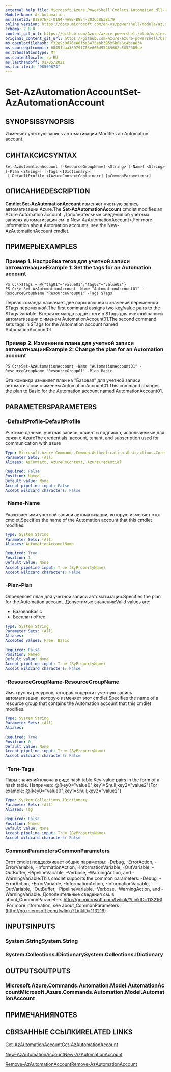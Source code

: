 ```yaml
---
external help file: Microsoft.Azure.PowerShell.Cmdlets.Automation.dll-Help.xml
Module Name: Az.Automation
ms.assetid: B1897EFC-0184-4A8B-B8E4-203CC8E3B179
online version: https://docs.microsoft.com/en-us/powershell/module/az.automation/set-azautomationaccount
schema: 2.0.0
content_git_url: https://github.com/Azure/azure-powershell/blob/master/src/Automation/Automation/help/Set-AzAutomationAccount.md
original_content_git_url: https://github.com/Azure/azure-powershell/blob/master/src/Automation/Automation/help/Set-AzAutomationAccount.md
ms.openlocfilehash: f32e9c0d76e88fba5475abb39595b0a6c4bea834
ms.sourcegitcommit: 68451baa389791703e666d95469602c5652609ee
ms.translationtype: MT
ms.contentlocale: ru-RU
ms.lasthandoff: 01/05/2021
ms.locfileid: "98509874"
---
```

# <span data-ttu-id="27eae-101">Set-AzAutomationAccount</span><span class="sxs-lookup"><span data-stu-id="27eae-101">Set-AzAutomationAccount</span></span>

## <span data-ttu-id="27eae-102">SYNOPSIS</span><span class="sxs-lookup"><span data-stu-id="27eae-102">SYNOPSIS</span></span>
<span data-ttu-id="27eae-103">Изменяет учетную запись автоматизации.</span><span class="sxs-lookup"><span data-stu-id="27eae-103">Modifies an Automation account.</span></span>

## <span data-ttu-id="27eae-104">СИНТАКСИС</span><span class="sxs-lookup"><span data-stu-id="27eae-104">SYNTAX</span></span>

```
Set-AzAutomationAccount [-ResourceGroupName] <String> [-Name] <String> [-Plan <String>] [-Tags <IDictionary>]
 [-DefaultProfile <IAzureContextContainer>] [<CommonParameters>]
```

## <span data-ttu-id="27eae-105">ОПИСАНИЕ</span><span class="sxs-lookup"><span data-stu-id="27eae-105">DESCRIPTION</span></span>
<span data-ttu-id="27eae-106">**Cmdlet Set-AzAutomationAccount** изменяет учетную запись автоматизации Azure.</span><span class="sxs-lookup"><span data-stu-id="27eae-106">The **Set-AzAutomationAccount** cmdlet modifies an Azure Automation account.</span></span>
<span data-ttu-id="27eae-107">Дополнительные сведения об учетных записях автоматизации см. в New-AzAutomationAccount>.</span><span class="sxs-lookup"><span data-stu-id="27eae-107">For more information about Automation accounts, see the New-AzAutomationAccount cmdlet.</span></span>

## <span data-ttu-id="27eae-108">ПРИМЕРЫ</span><span class="sxs-lookup"><span data-stu-id="27eae-108">EXAMPLES</span></span>

### <span data-ttu-id="27eae-109">Пример 1. Настройка тегов для учетной записи автоматизации</span><span class="sxs-lookup"><span data-stu-id="27eae-109">Example 1: Set the tags for an Automation account</span></span>
```
PS C:\>$Tags = @{"tag01"="value01";"tag02"="value02"}
PS C:\> Set-AzAutomationAccount -Name "AutomationAccount01" -ResourceGroupName "ResourceGroup01" -Tags $Tags
```

<span data-ttu-id="27eae-110">Первая команда назначает две пары ключей и значений переменной $Tags переменной.</span><span class="sxs-lookup"><span data-stu-id="27eae-110">The first command assigns two key/value pairs to the $Tags variable.</span></span>
<span data-ttu-id="27eae-111">Вторая команда задает теги в $Tags для учетной записи автоматизации с именем AutomationAccount01.</span><span class="sxs-lookup"><span data-stu-id="27eae-111">The second command sets tags in $Tags for the Automation account named AutomationAccount01.</span></span>

### <span data-ttu-id="27eae-112">Пример 2. Изменение плана для учетной записи автоматизации</span><span class="sxs-lookup"><span data-stu-id="27eae-112">Example 2: Change the plan for an Automation account</span></span>
```
PS C:\>Set-AzAutomationAccount -Name "AutomationAccount01" -ResourceGroupName "ResourceGroup01" -Plan Basic
```

<span data-ttu-id="27eae-113">Эта команда изменяет план на "Базовая" для учетной записи автоматизации с именем AutomationAccount01.</span><span class="sxs-lookup"><span data-stu-id="27eae-113">This command changes the plan to Basic for the Automation account named AutomationAccount01.</span></span>

## <span data-ttu-id="27eae-114">PARAMETERS</span><span class="sxs-lookup"><span data-stu-id="27eae-114">PARAMETERS</span></span>

### <span data-ttu-id="27eae-115">-DefaultProfile</span><span class="sxs-lookup"><span data-stu-id="27eae-115">-DefaultProfile</span></span>
<span data-ttu-id="27eae-116">Учетные данные, учетная запись, клиент и подписка, используемые для связи с Azure</span><span class="sxs-lookup"><span data-stu-id="27eae-116">The credentials, account, tenant, and subscription used for communication with azure</span></span>

```yaml
Type: Microsoft.Azure.Commands.Common.Authentication.Abstractions.Core.IAzureContextContainer
Parameter Sets: (All)
Aliases: AzContext, AzureRmContext, AzureCredential

Required: False
Position: Named
Default value: None
Accept pipeline input: False
Accept wildcard characters: False
```

### <span data-ttu-id="27eae-117">-Name</span><span class="sxs-lookup"><span data-stu-id="27eae-117">-Name</span></span>
<span data-ttu-id="27eae-118">Указывает имя учетной записи автоматизации, которую изменяет этот cmdlet.</span><span class="sxs-lookup"><span data-stu-id="27eae-118">Specifies the name of the Automation account that this cmdlet modifies.</span></span>

```yaml
Type: System.String
Parameter Sets: (All)
Aliases: AutomationAccountName

Required: True
Position: 1
Default value: None
Accept pipeline input: True (ByPropertyName)
Accept wildcard characters: False
```

### <span data-ttu-id="27eae-119">-Plan</span><span class="sxs-lookup"><span data-stu-id="27eae-119">-Plan</span></span>
<span data-ttu-id="27eae-120">Определяет план для учетной записи автоматизации.</span><span class="sxs-lookup"><span data-stu-id="27eae-120">Specifies the plan for the Automation account.</span></span>
<span data-ttu-id="27eae-121">Допустимые значения:</span><span class="sxs-lookup"><span data-stu-id="27eae-121">Valid values are:</span></span>
- <span data-ttu-id="27eae-122">Базовая</span><span class="sxs-lookup"><span data-stu-id="27eae-122">Basic</span></span>
- <span data-ttu-id="27eae-123">Бесплатно</span><span class="sxs-lookup"><span data-stu-id="27eae-123">Free</span></span>

```yaml
Type: System.String
Parameter Sets: (All)
Aliases:
Accepted values: Free, Basic

Required: False
Position: Named
Default value: None
Accept pipeline input: True (ByPropertyName)
Accept wildcard characters: False
```

### <span data-ttu-id="27eae-124">-ResourceGroupName</span><span class="sxs-lookup"><span data-stu-id="27eae-124">-ResourceGroupName</span></span>
<span data-ttu-id="27eae-125">Имя группы ресурсов, которая содержит учетную запись автоматизации, которую изменяет этот cmdlet.</span><span class="sxs-lookup"><span data-stu-id="27eae-125">Specifies the name of a resource group that contains the Automation account that this cmdlet modifies.</span></span>

```yaml
Type: System.String
Parameter Sets: (All)
Aliases:

Required: True
Position: 0
Default value: None
Accept pipeline input: True (ByPropertyName)
Accept wildcard characters: False
```

### <span data-ttu-id="27eae-126">-Теги</span><span class="sxs-lookup"><span data-stu-id="27eae-126">-Tags</span></span>
<span data-ttu-id="27eae-127">Пары значений ключа в виде hash table.</span><span class="sxs-lookup"><span data-stu-id="27eae-127">Key-value pairs in the form of a hash table.</span></span> <span data-ttu-id="27eae-128">Например: @{key0="value0";key1=$null;key2="value2"}</span><span class="sxs-lookup"><span data-stu-id="27eae-128">For example: @{key0="value0";key1=$null;key2="value2"}</span></span>

```yaml
Type: System.Collections.IDictionary
Parameter Sets: (All)
Aliases: Tag

Required: False
Position: Named
Default value: None
Accept pipeline input: True (ByPropertyName)
Accept wildcard characters: False
```

### <span data-ttu-id="27eae-129">CommonParameters</span><span class="sxs-lookup"><span data-stu-id="27eae-129">CommonParameters</span></span>
<span data-ttu-id="27eae-130">Этот cmdlet поддерживает общие параметры: -Debug, -ErrorAction, -ErrorVariable, -InformationAction, -InformationVariable, -OutVariable, -OutBuffer, -PipelineVariable, -Verbose, -WarningAction, and -WarningVariable.</span><span class="sxs-lookup"><span data-stu-id="27eae-130">This cmdlet supports the common parameters: -Debug, -ErrorAction, -ErrorVariable, -InformationAction, -InformationVariable, -OutVariable, -OutBuffer, -PipelineVariable, -Verbose, -WarningAction, and -WarningVariable.</span></span> <span data-ttu-id="27eae-131">Дополнительные сведения см. в about_CommonParameters http://go.microsoft.com/fwlink/?LinkID=113216) .</span><span class="sxs-lookup"><span data-stu-id="27eae-131">For more information, see about_CommonParameters (http://go.microsoft.com/fwlink/?LinkID=113216).</span></span>

## <span data-ttu-id="27eae-132">INPUTS</span><span class="sxs-lookup"><span data-stu-id="27eae-132">INPUTS</span></span>

### <span data-ttu-id="27eae-133">System.String</span><span class="sxs-lookup"><span data-stu-id="27eae-133">System.String</span></span>

### <span data-ttu-id="27eae-134">System.Collections.IDictionary</span><span class="sxs-lookup"><span data-stu-id="27eae-134">System.Collections.IDictionary</span></span>

## <span data-ttu-id="27eae-135">OUTPUTS</span><span class="sxs-lookup"><span data-stu-id="27eae-135">OUTPUTS</span></span>

### <span data-ttu-id="27eae-136">Microsoft.Azure.Commands.Automation.Model.AutomationAccount</span><span class="sxs-lookup"><span data-stu-id="27eae-136">Microsoft.Azure.Commands.Automation.Model.AutomationAccount</span></span>

## <span data-ttu-id="27eae-137">ПРИМЕЧАНИЯ</span><span class="sxs-lookup"><span data-stu-id="27eae-137">NOTES</span></span>

## <span data-ttu-id="27eae-138">СВЯЗАННЫЕ ССЫЛКИ</span><span class="sxs-lookup"><span data-stu-id="27eae-138">RELATED LINKS</span></span>

[<span data-ttu-id="27eae-139">Get-AzAutomationAccount</span><span class="sxs-lookup"><span data-stu-id="27eae-139">Get-AzAutomationAccount</span></span>](./Get-AzAutomationAccount.md)

[<span data-ttu-id="27eae-140">New-AzAutomationAccount</span><span class="sxs-lookup"><span data-stu-id="27eae-140">New-AzAutomationAccount</span></span>](./New-AzAutomationAccount.md)

[<span data-ttu-id="27eae-141">Remove-AzAutomationAccount</span><span class="sxs-lookup"><span data-stu-id="27eae-141">Remove-AzAutomationAccount</span></span>](./Remove-AzAutomationAccount.md)
